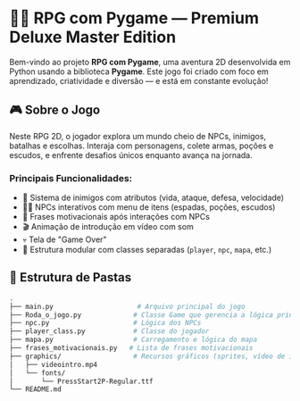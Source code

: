 # 🧙‍♂️ RPG com Pygame — Premium Deluxe Master Edition

Bem-vindo ao projeto **RPG com Pygame**, uma aventura 2D desenvolvida em Python usando a biblioteca **Pygame**. Este jogo foi criado com foco em aprendizado, criatividade e diversão — e está em constante evolução!

## 🎮 Sobre o Jogo

Neste RPG 2D, o jogador explora um mundo cheio de NPCs, inimigos, batalhas e escolhas. Interaja com personagens, colete armas, poções e escudos, e enfrente desafios únicos enquanto avança na jornada.

### Principais Funcionalidades:

- 👾 Sistema de inimigos com atributos (vida, ataque, defesa, velocidade)
- 🧍‍♂️ NPCs interativos com menu de itens (espadas, poções, escudos)
- 🧠 Frases motivacionais após interações com NPCs
- 🎬 Animação de introdução em vídeo com som
- 💀 Tela de "Game Over"
- 💾 Estrutura modular com classes separadas (`player`, `npc`, `mapa`, etc.)

## 📂 Estrutura de Pastas

```bash
.
├── main.py                     # Arquivo principal do jogo
├── Roda_o_jogo.py             # Classe Game que gerencia a lógica principal
├── npc.py                     # Lógica dos NPCs
├── player_class.py            # Classe do jogador
├── mapa.py                    # Carregamento e lógica do mapa
├── frases_motivacionais.py   # Lista de frases motivacionais
├── graphics/                  # Recursos gráficos (sprites, vídeo de introdução, fontes)
│   ├── videointro.mp4
│   └── fonts/
│       └── PressStart2P-Regular.ttf
└── README.md
